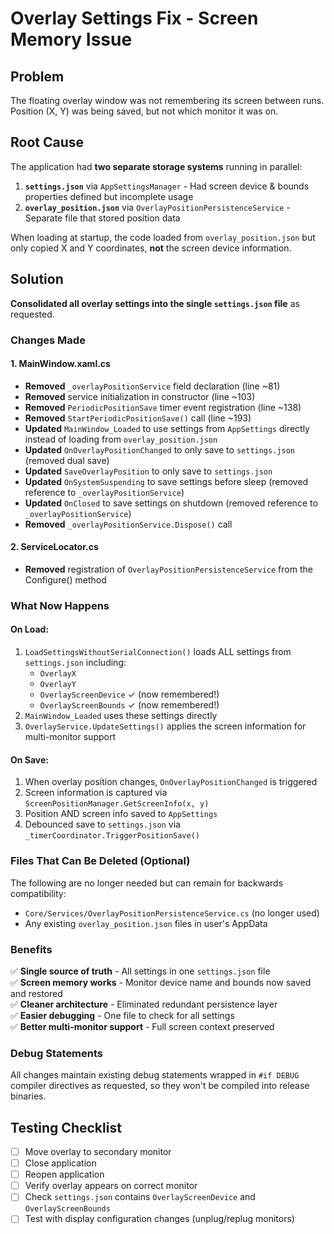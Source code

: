 # Overlay Settings Fix - Screen Memory Issue

## Problem
The floating overlay window was not remembering its screen between runs. Position (X, Y) was being saved, but not which monitor it was on.

## Root Cause
The application had **two separate storage systems** running in parallel:
1. **`settings.json`** via `AppSettingsManager` - Had screen device & bounds properties defined but incomplete usage
2. **`overlay_position.json`** via `OverlayPositionPersistenceService` - Separate file that stored position data

When loading at startup, the code loaded from `overlay_position.json` but only copied X and Y coordinates, **not** the screen device information.

## Solution
**Consolidated all overlay settings into the single `settings.json` file** as requested.

### Changes Made

#### 1. **MainWindow.xaml.cs**
- **Removed** `_overlayPositionService` field declaration (line ~81)
- **Removed** service initialization in constructor (line ~103)
- **Removed** `PeriodicPositionSave` timer event registration (line ~138)
- **Removed** `StartPeriodicPositionSave()` call (line ~193)
- **Updated** `MainWindow_Loaded` to use settings from `AppSettings` directly instead of loading from `overlay_position.json`
- **Updated** `OnOverlayPositionChanged` to only save to `settings.json` (removed dual save)
- **Updated** `SaveOverlayPosition` to only save to `settings.json`
- **Updated** `OnSystemSuspending` to save settings before sleep (removed reference to `_overlayPositionService`)
- **Updated** `OnClosed` to save settings on shutdown (removed reference to `_overlayPositionService`)
- **Removed** `_overlayPositionService.Dispose()` call

#### 2. **ServiceLocator.cs**
- **Removed** registration of `OverlayPositionPersistenceService` from the Configure() method

### What Now Happens

#### On Load:
1. `LoadSettingsWithoutSerialConnection()` loads ALL settings from `settings.json` including:
   - `OverlayX`
   - `OverlayY`
   - `OverlayScreenDevice` ✓ (now remembered!)
   - `OverlayScreenBounds` ✓ (now remembered!)
2. `MainWindow_Loaded` uses these settings directly
3. `OverlayService.UpdateSettings()` applies the screen information for multi-monitor support

#### On Save:
1. When overlay position changes, `OnOverlayPositionChanged` is triggered
2. Screen information is captured via `ScreenPositionManager.GetScreenInfo(x, y)`
3. Position AND screen info saved to `AppSettings`
4. Debounced save to `settings.json` via `_timerCoordinator.TriggerPositionSave()`

### Files That Can Be Deleted (Optional)
The following are no longer needed but can remain for backwards compatibility:
- `Core/Services/OverlayPositionPersistenceService.cs` (no longer used)
- Any existing `overlay_position.json` files in user's AppData

### Benefits
✅ **Single source of truth** - All settings in one `settings.json` file  
✅ **Screen memory works** - Monitor device name and bounds now saved and restored  
✅ **Cleaner architecture** - Eliminated redundant persistence layer  
✅ **Easier debugging** - One file to check for all settings  
✅ **Better multi-monitor support** - Full screen context preserved

### Debug Statements
All changes maintain existing debug statements wrapped in `#if DEBUG` compiler directives as requested, so they won't be compiled into release binaries.

## Testing Checklist
- [ ] Move overlay to secondary monitor
- [ ] Close application
- [ ] Reopen application
- [ ] Verify overlay appears on correct monitor
- [ ] Check `settings.json` contains `OverlayScreenDevice` and `OverlayScreenBounds`
- [ ] Test with display configuration changes (unplug/replug monitors)
